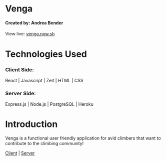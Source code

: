 # Venga 
#### Created by: Andrea Bender
View live: [venga.now.sh](https://venga.now.sh)

# Technologies Used

### Client Side:  
React | Javascript | Zeit |  HTML | CSS

### Server Side:
Express.js | Node.js | PostgreSQL | Heroku

# Introduction
Venga is a functional user friendly application for avid climbers that want to contribute to the climbing community!   


[Client](https://github.com/andrea-bender/venga-client.git) |
[Server](https://github.com/andrea-bender/venga-app.git)
